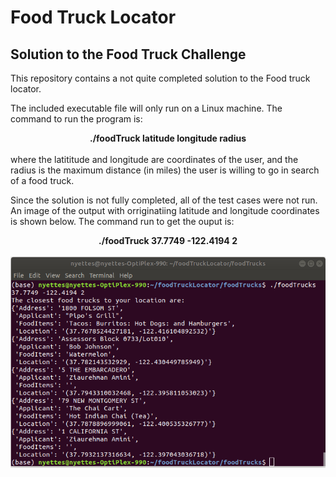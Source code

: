 # Food Truck Locator
<h2>Solution to the Food Truck Challenge</h2>
This repository contains a not quite completed solution to the Food truck locator.
<p>The included executable file will only run on a Linux machine.  The command to run the program is:<br>
<center> <strong>./foodTruck latitude longitude radius </strong> </center><br>
  where the latititude and longitude are coordinates of the user, and the radius is the maximum distance (in miles) the user is willing to go in search of a food truck. </p>
<p> Since the solution is not fully completed, all of the test cases were not run. An image of the output with orriginatiing latitude and longitude coordinates is shown below.  The command run to get the ouput is: <br>
  <center> <strong>./foodTruck 37.7749 -122.4194 2 </strong></center><br>
  <img src="\image\output.png" alt="Locater Output">
